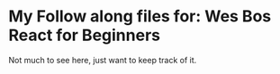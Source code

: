 # My Follow along files for: Wes Bos React for Beginners

Not much to see here, just want to keep track of it.
